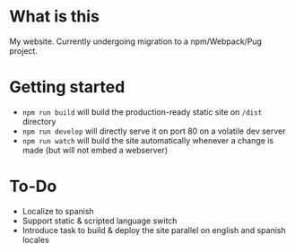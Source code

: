 # What is this

My website. Currently undergoing migration to a npm/Webpack/Pug project.

# Getting started

- `npm run build` will build the production-ready static site on `/dist` directory
- `npm run develop` will directly serve it on port 80 on a volatile dev server
- `npm run watch` will build the site automatically whenever a change is made (but will not embed a webserver)

# To-Do

- Localize to spanish
- Support static & scripted language switch
- Introduce task to build & deploy the site parallel on english and spanish locales
